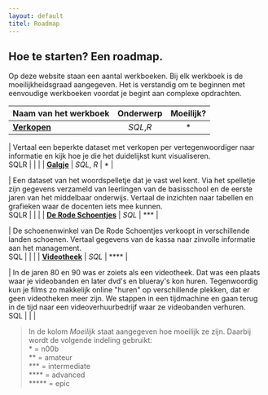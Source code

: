 ```yaml
---
layout: default
titel: Roadmap
---
```


## Hoe te starten? Een roadmap.

Op deze website staan een aantal werkboeken. Bij elk werkboek is de moeilijkheidsgraad aangegeven. Het is verstandig om te beginnen met eenvoudige werkboeken voordat je begint aan complexe opdrachten.

| **Naam van het werkboek**                          | **Onderwerp** | **Moeilijk?** |
| :------------------------------------------------- | :-----------: | :-----------: |
| [**Verkopen**](/oefening/verkopen-visualiseren.md) |   _SQL_,_R_   |      \*       |

| Vertaal een beperkte dataset met verkopen per vertegenwoordiger naar informatie en kijk hoe je die het duidelijkst kunt visualiseren.\
<span class="pill">SQL</span><span class="pill">R</span> | | |
| [**Galgje**](/oefening/galgje.md) | _SQL_, _R_ | \* |

| Een dataset van het woordspelletje dat je vast wel kent. Via het spelletje zijn gegevens verzameld van leerlingen van de basisschool en de eerste jaren van het middelbaar onderwijs. Vertaal de inzichten naar tabellen en grafieken waar de docenten iets mee kunnen.\
<span class="pill">SQL</span><span class="pill">R</span> | | |
| [**De Rode Schoentjes**](/oefening/de-rode-schoentjes.md) | _SQL_ | \*\*\* |

| De schoenenwinkel van De Rode Schoentjes verkoopt in verschillende landen schoenen. Vertaal gegevens van de kassa naar zinvolle informatie aan het management.\
<span class="pill">SQL</span> | | |
| [**Videotheek**](/oefening/videotheek.md) | _SQL_ | \*\*\*\* |

| In de jaren 80 en 90 was er zoiets als een videotheek. Dat was een plaats waar je videobanden en later dvd's en blueray's kon huren. Tegenwoordig kun je films zo makkelijk online "huren" op verschillende plekken, dat er geen videotheken meer zijn. We stappen in een tijdmachine en gaan terug in de tijd naar een videoverhuurbedrijf waar ze videobanden verhuren.\
<span class="pill">SQL</span> | | |

> In de kolom _Moeilijk_ staat aangegeven hoe moeilijk ze zijn. Daarbij wordt de volgende indeling gebruikt: \
> \* = n00b  
>  \*\* = amateur  
>  \*\*\* = intermediate  
>  \*\*\*\* = advanced  
>  \*\*\*\*\* = epic
